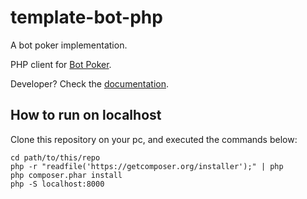# template-bot-php

A bot poker implementation.

PHP client for [Bot Poker](https://botpoker.herokuapp.com/about).

Developer? Check the [documentation](https://botpoker.herokuapp.com/docs).

## How to run on localhost

Clone this repository on your pc, and executed the commands below:

```
cd path/to/this/repo
php -r "readfile('https://getcomposer.org/installer');" | php
php composer.phar install
php -S localhost:8000
```
